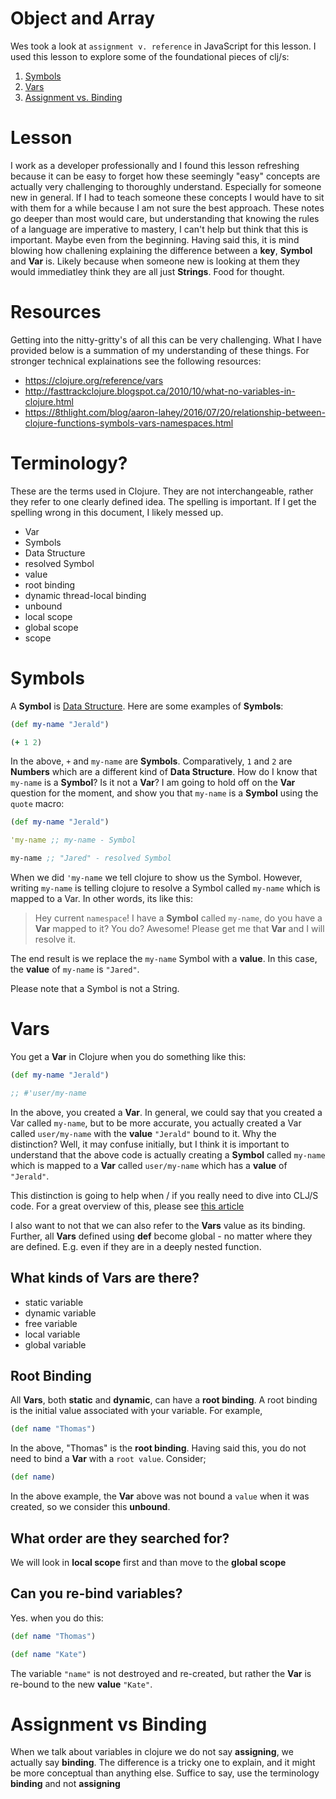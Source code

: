 # Object and Array

Wes took a look at `assignment v. reference` in JavaScript for this lesson.  I used this lesson to explore some of the foundational pieces of clj/s:

1. [Symbols](#Symbols)
2. [Vars](#Vars)
3. [Assignment vs. Binding](#Assignment-vs-Binding)

# Lesson

I work as a developer professionally and I found this lesson refreshing because it can be easy to forget how these seemingly "easy" concepts are actually very challenging to thoroughly understand.  Especially for someone new in general.  If I had to teach someone these concepts I would have to sit with them for a while because I am not sure the best approach.  These notes go deeper than most would care, but understanding that knowing the rules of a language are imperative to mastery, I can't help but think that this is important.  Maybe even from the beginning.  Having said this, it is mind blowing how challening explaining the difference between a **key**, **Symbol** and **Var** is.  Likely because when someone new is looking at them they would immediatley think they are all just **Strings**.  Food for thought.

# Resources

Getting into the nitty-gritty's of all this can be very challenging.  What I have provided below is a summation of my understanding of these things.  For stronger technical explainations see the following resources:

* https://clojure.org/reference/vars
* http://fasttrackclojure.blogspot.ca/2010/10/what-no-variables-in-clojure.html
* https://8thlight.com/blog/aaron-lahey/2016/07/20/relationship-between-clojure-functions-symbols-vars-namespaces.html

# Terminology?

These are the terms used in Clojure.  They are not interchangeable, rather they refer to one clearly defined idea.  The spelling is important.  If I get the spelling wrong in this document, I likely messed up.

* Var
* Symbols
* Data Structure
* resolved Symbol
* value
* root binding
* dynamic thread-local binding
* unbound
* local scope
* global scope
* scope

# Symbols

A **Symbol** is [Data Structure](https://clojure.org/reference/data_structures).  Here are some examples of **Symbols**:

```clojure
(def my-name "Jerald")

(+ 1 2)
```

In the above, `+` and `my-name` are **Symbols**.  Comparatively, `1` and `2` are **Numbers** which are a different kind of **Data Structure**.  How do I know that `my-name` is a **Symbol**?  Is it not a **Var**?  I am going to hold off on the **Var** question for the moment, and show you that `my-name` is a **Symbol** using the `quote` macro:

```clojure
(def my-name "Jerald")

'my-name ;; my-name - Symbol

my-name ;; "Jared" - resolved Symbol
```

When we did `'my-name` we tell clojure to show us the Symbol.  However, writing `my-name` is telling clojure to resolve a Symbol called `my-name` which is mapped to a Var.  In other words, its like this:

> Hey current `namespace`!  I have a **Symbol** called `my-name`, do you have a **Var** mapped to it?  You do?  Awesome!  Please get me that **Var** and I will resolve it.

The end result is we replace the `my-name` Symbol with a **value**.  In this case, the **value** of `my-name` is `"Jared"`.

Please note that a Symbol is not a String.

# Vars

You get a **Var** in Clojure when you do something like this:

```clojure
(def my-name "Jerald")

;; #'user/my-name
```

In the above, you created a **Var**.  In general, we could say that you created a Var called `my-name`, but to be more accurate, you actually created a Var called `user/my-name` with the **value** `"Jerald"` bound to it.  Why the distinction?  Well, it may confuse initially, but I think it is important to understand that the above code is actually creating a **Symbol** called `my-name` which is mapped to a **Var** called `user/my-name` which has a **value** of `"Jerald"`.

This distinction is going to help when / if you really need to dive into CLJ/S code.  For a great overview of this, please see [this article](https://8thlight.com/blog/aaron-lahey/2016/07/20/relationship-between-clojure-functions-symbols-vars-namespaces.html)

I also want to not that we can also refer to the **Vars** value as its binding.  Further, all **Vars** defined using **def** become global - no matter where they are defined.  E.g. even if they are in a deeply nested function.


## What kinds of Vars are there?

* static variable
* dynamic variable
* free variable
* local variable
* global variable

## Root Binding

All **Vars**, both **static** and **dynamic**, can have a **root binding**.  A root binding is the initial value associated with your variable.  For example,

```clojure
(def name "Thomas")
```

In the above, "Thomas" is the **root binding**.  Having said this, you do not need to bind a **Var** with a `root value`.  Consider;

```clojure
(def name)
```

In the above example, the **Var** above was not bound a `value` when it was created, so we consider this **unbound**.


## What order are they searched for?

We will look in **local scope** first and than move to the **global scope**


## Can you re-bind variables?

Yes.  when you do this:

```clojure
(def name "Thomas")

(def name "Kate")
```

The variable `"name"` is not destroyed and re-created, but rather the **Var** is re-bound to the new **value** `"Kate"`.


# Assignment vs Binding

When we talk about variables in clojure we do not say **assigning**, we actually say **binding**.  The difference is a tricky one to explain, and it might be more conceptual than anything else.  Suffice to say, use the terminology **binding** and not **assigning**
